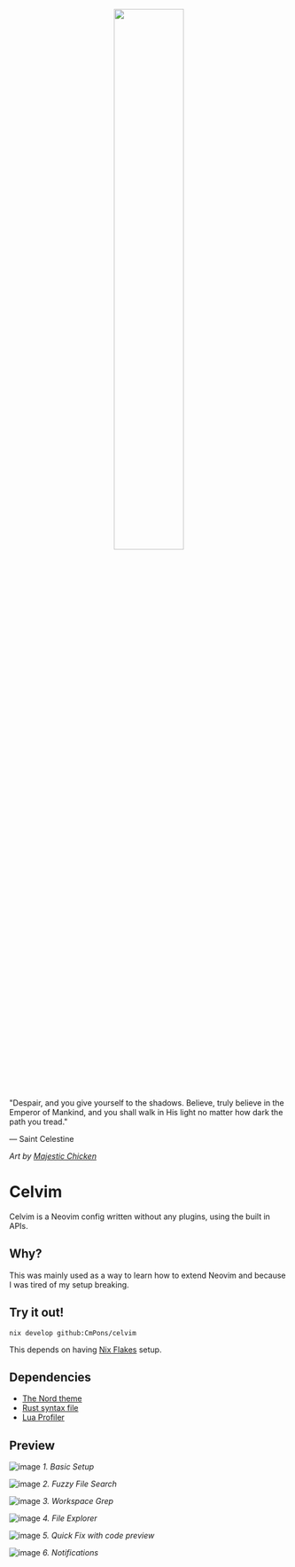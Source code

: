 <p align="center">
  <img src="https://images-wixmp-ed30a86b8c4ca887773594c2.wixmp.com/f/a6e5e315-edc9-4a51-836d-c295b4299b87/d2qasl8-797263fd-ae36-4a06-9017-2cf12a8e2af1.jpg?token=eyJ0eXAiOiJKV1QiLCJhbGciOiJIUzI1NiJ9.eyJzdWIiOiJ1cm46YXBwOjdlMGQxODg5ODIyNjQzNzNhNWYwZDQxNWVhMGQyNmUwIiwiaXNzIjoidXJuOmFwcDo3ZTBkMTg4OTgyMjY0MzczYTVmMGQ0MTVlYTBkMjZlMCIsIm9iaiI6W1t7InBhdGgiOiJcL2ZcL2E2ZTVlMzE1LWVkYzktNGE1MS04MzZkLWMyOTViNDI5OWI4N1wvZDJxYXNsOC03OTcyNjNmZC1hZTM2LTRhMDYtOTAxNy0yY2YxMmE4ZTJhZjEuanBnIn1dXSwiYXVkIjpbInVybjpzZXJ2aWNlOmZpbGUuZG93bmxvYWQiXX0.-rVD3Kvd5DLKNR11MB3tz7JGwU9Akn9pB7g5XGQTN2Q" width="50%"/>
</p>

"Despair, and you give yourself to the shadows. Believe, truly believe in the Emperor of Mankind, and you shall walk in His light no matter how dark the path you tread."

— Saint Celestine

*Art by [Majestic Chicken](https://www.deviantart.com/majesticchicken/art/The-Saint-Approaches-165105980)*

# Celvim
Celvim is a Neovim config written without any plugins, using the built in APIs. 

## Why?
This was mainly used as a way to learn how to extend Neovim and because I was tired of my setup breaking.

## Try it out!

```
nix develop github:CmPons/celvim
```

This depends on having [Nix Flakes](https://zero-to-nix.com/concepts/flakes/) setup.

## Dependencies
* [The Nord theme](https://github.com/shaunsingh/nord.nvim) 
* [Rust syntax file](https://github.com/rust-lang/rust.vim/blob/master/syntax/rust.vim)
* [Lua Profiler](https://github.com/stevearc/profile.nvim) 

## Preview
![image](https://github.com/user-attachments/assets/0402b417-120c-49f2-9168-a489ce393b74)
*1. Basic Setup*

![image](https://github.com/user-attachments/assets/4ef27be7-73d8-42ed-bbcb-c7ff3409ae7f)
*2. Fuzzy File Search*

![image](https://github.com/user-attachments/assets/3802bcdb-8c9b-42c3-be02-1fb79d7cf203)
*3. Workspace Grep*

![image](https://github.com/user-attachments/assets/d69b2544-b52a-4925-8111-3031005e7fc3)
*4. File Explorer*

![image](https://github.com/user-attachments/assets/590d8c85-612c-42a6-b360-0dd6b293c389)
*5. Quick Fix with code preview*

![image](https://github.com/user-attachments/assets/f8143556-29a4-44e7-858b-c64ade108850)
*6. Notifications*
